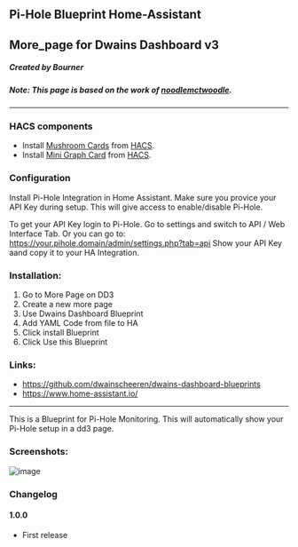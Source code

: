## Pi-Hole Blueprint Home-Assistant
## More_page for Dwains Dashboard v3
##### Created by Bourner
##### Note: This page is based on the work of [noodlemctwoodle](https://github.com/noodlemctwoodle). 
---

### HACS components

- Install [Mushroom Cards](https://github.com/piitaya/lovelace-mushroom) from [HACS](https://hacs.xyz).
- Install [Mini Graph Card](https://github.com/kalkih/mini-graph-card) from [HACS](https://hacs.xyz).

### Configuration

Install Pi-Hole Integration in Home Assistant. 
Make sure you provice your API Key during setup. This will give access to enable/disable Pi-Hole.

To get your API Key login to Pi-Hole. Go to settings and switch to API / Web Interface Tab.
Or you can go to: https://your.pihole.domain/admin/settings.php?tab=api
Show your API Key aand copy it to your HA Integration.

### Installation: 
  
1.  Go to More Page on DD3
2.  Create a new more page
3.  Use Dwains Dashboard Blueprint
4.  Add YAML Code from file to HA
5.  Click install Blueprint
6.  Click Use this Blueprint


### Links:
* https://github.com/dwainscheeren/dwains-dashboard-blueprints
* https://www.home-assistant.io/

---

This is a Blueprint for Pi-Hole Monitoring.
This will automatically show your Pi-Hole setup in a dd3 page.

### Screenshots:

![image](https://user-images.githubusercontent.com/64064679/165898285-63c3c5d9-0b1e-4244-a8fe-32273cec24bc.png)

### Changelog
#### 1.0.0
- First release

